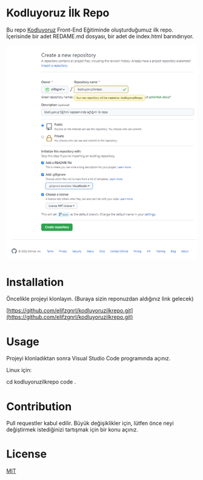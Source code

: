 # Kodluyoruz İlk Repo 
Bu repo [Kodluyoruz](https://www.kodluyoruz.org/) Front-End Eğitiminde oluşturduğumuz ilk repo. İçerisinde bir adet REDAME.md dosyası, bir adet de index.html barındırıyor.

![ilk](ilkrepo.PNG)
# Installation
Öncelikle projeyi klonlayın. (Buraya sizin reponuzdan aldığınız link gelecek)

[https://github.com/elifzgnrl/kodluyoruzilkrepo.git](https://github.com/elifzgnrl/kodluyoruzilkrepo.git)
  
# Usage
Projeyi klonladıktan sonra Visual Studio Code programında açınız.

Linux için:

cd kodluyoruzilkrepo
code .

# Contribution
Pull requestler kabul edilir. Büyük değişiklikler için, lütfen önce neyi değiştirmek istediğinizi tartışmak için bir konu açınız.

# License
[MIT](https://choosealicense.com/licenses/mit/)
